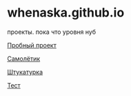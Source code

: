 # whenaska.github.io
проекты. пока что уровня нуб

[Пробный проект](https://whenaska.github.io/bootstrap/src/ "Пробный проект")

[Самолётик](https://whenaska.github.io/samoletic/src/ "Самолётик")

[Штукатурка](https://whenaska.github.io/maket/src/ "Штукатурка")

[Тест](https://whenaska.github.io/first-js/ "Тест")